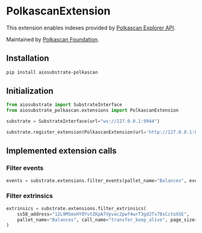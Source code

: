 # PolkascanExtension

This extension enables indexes provided by [Polkascan Explorer API](https://github.com/polkascan/explorer#explorer-api-component).

Maintained by [Polkascan Foundation](https://github.com/dipdup-io/aiosubstrate-extension-polkascan).

## Installation
```bash
pip install aiosubstrate-polkascan
```

## Initialization

```python
from aiosubstrate import SubstrateInterface 
from aiosubstrate_polkascan.extensions import PolkascanExtension

substrate = SubstrateInterface(url="ws://127.0.0.1:9944")

substrate.register_extension(PolkascanExtension(url='http://127.0.0.1:8000/graphql/'))
```

## Implemented extension calls

### Filter events

```python
events = substrate.extensions.filter_events(pallet_name="Balances", event_name="Transfer", page_size=25)
```

### Filter extrinsics

```python
extrinsics = substrate.extensions.filter_extrinsics(
    ss58_address="12L9MSmxHY8YvtZKpA7Vpvac2pwf4wrT3gd2Tx78sCctoXSE",
    pallet_name="Balances", call_name="transfer_keep_alive", page_size=25
)
```
